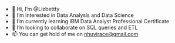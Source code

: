 - 👋 Hi, I’m @Lizbettty
- 👀 I’m interested in Data Analysis and Data Science
- 🌱 I’m currently learning IBM Data Analyst Professional Certificate
- 💞️ I’m looking to collaborate on SQL queries and ETL
- 📫 You can get hold of me on nhuvirace@gmail.com

<!---
Lizbettty/Lizbettty is a ✨ special ✨ repository because its `README.md` (this file) appears on your GitHub profile.
You can click the Preview link to take a look at your changes.
--->
